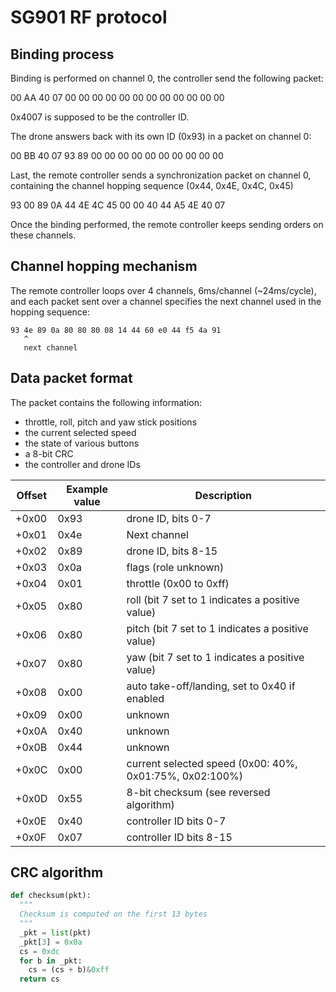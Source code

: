SG901 RF protocol
=================

Binding process
---------------

Binding is performed on channel 0, the controller send the following packet:

  00 AA 40 07 00 00 00 00 00 00 00 00 00 00 00 00

0x4007 is supposed to be the controller ID.

The drone answers back with its own ID (0x93) in a packet on channel 0:

  00 BB 40 07 93 89 00 00 00 00 00 00 00 00 00 00

Last, the remote controller sends a synchronization packet on channel 0, containing the channel hopping sequence (0x44, 0x4E, 0x4C, 0x45)

  93 00 89 0A 44 4E 4C 45 00 00 40 44 A5 4E 40 07

Once the binding performed, the remote controller keeps sending orders on these channels.


Channel hopping mechanism
-------------------------

The remote controller loops over 4 channels, 6ms/channel (~24ms/cycle), and each packet sent over a channel specifies the next channel
used in the hopping sequence:

```
93 4e 89 0a 80 80 80 08 14 44 60 e0 44 f5 4a 91
   ^
   next channel
```

Data packet format
------------------

The packet contains the following information:

* throttle, roll, pitch and yaw stick positions
* the current selected speed
* the state of various buttons
* a 8-bit CRC
* the controller and drone IDs


| Offset | Example value | Description                                                 |
|--------|---------------|-------------------------------------------------------------|
| +0x00  | 0x93          | drone ID, bits 0-7                                          |
| +0x01  | 0x4e          | Next channel                                                |
| +0x02  | 0x89          | drone ID, bits 8-15                                         |
| +0x03  | 0x0a          | flags (role unknown)                                        |
| +0x04  | 0x01          | throttle (0x00 to 0xff)                                     |
| +0x05  | 0x80          | roll (bit 7 set to 1 indicates a positive value)            |
| +0x06  | 0x80          | pitch (bit 7 set to 1 indicates a positive value)           |
| +0x07  | 0x80          | yaw (bit 7 set to 1 indicates a positive value)             |
| +0x08  | 0x00          | auto take-off/landing, set to 0x40 if enabled               |
| +0x09  | 0x00          | unknown                                                     |
| +0x0A  | 0x40          | unknown                                                     |
| +0x0B  | 0x44          | unknown                                                     |
| +0x0C  | 0x00          | current selected speed (0x00: 40%, 0x01:75%, 0x02:100%)     |
| +0x0D  | 0x55          | 8-bit checksum (see reversed algorithm)                     |
| +0x0E  | 0x40          | controller ID bits 0-7                                      |
| +0x0F  | 0x07          | controller ID bits 8-15                                     |


CRC algorithm
-------------

``` python
def checksum(pkt):
  """
  Checksum is computed on the first 13 bytes
  """
  _pkt = list(pkt)
  _pkt[3] = 0x0a
  cs = 0xdc
  for b in _pkt:
    cs = (cs + b)&0xff
  return cs
```